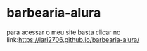 # barbearia-alura

para acessar o meu site basta clicar no link:https://lari2706.github.io/barbearia-alura/
